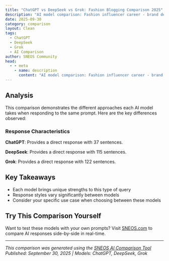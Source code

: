 ```yaml
---
title: "ChatGPT vs DeepSeek vs Grok: Fashion Blogging Comparison 2025"
description: "AI model comparison: Fashion influencer career - brand deals and sponsorships..."
date: 2025-09-30
category: comparison
layout: Clean
tags:
  - ChatGPT
  - DeepSeek
  - Grok
  - AI Comparison
author: SNEOS Community
head:
  - - meta
    - name: description
      content: "AI model comparison: Fashion influencer career - brand deals and sponsorships..."
---
```


<ChatComparison
  title="ChatGPT vs DeepSeek vs Grok: Fashion Blogging Comparison 2025"
  prompt="Fashion influencer career - brand deals and sponsorships"
  :responses='{
    "ChatGPT": "Building a successful career as a fashion influencer, particularly securing brand deals and sponsorships, involves a combination of content creation, audience engagement, networking, and professionalism. Here\u2019s a step-by-step guide to help you grow and attract brand partnerships:\n\n### 1. Develop Your Personal Brand\n- **Find Your Niche:** Focus on a specific style or aspect of fashion (e.g., sustainable fashion, luxury brands, streetwear).\n- **Create Consistent Content:** Use high-quality photos, videos, and engaging captions. Your aesthetic should be cohesive and recognizable.\n- **Be Authentic:** Share your genuine style and opinions to build trust with your audience.\n\n### 2. Grow and Engage Your Audience\n- **Post Regularly:** Maintain a consistent posting schedule on platforms like Instagram, TikTok, YouTube, or Pinterest.\n- **Engage With Followers:** Respond to comments and DMs; engage with followers by asking questions or doing polls.\n- **Collaborate With Other Influencers:** Partnering with peers can increase your exposure.\n- **Utilize Hashtags and Trends:** Reach a wider audience by using popular and relevant hashtags.\n\n### 3. Build a Professional Media Kit\n- **Include Metrics:** Followers, engagement rate, demographics.\n- **Showcase Your Work:** Highlight past collaborations if any.\n- **Contact Information:** Provide your email and social media handles.\n- **Describe Your Value Proposition:** Explain what sets you apart and what brands can expect.\n\n### 4. Reach Out to Brands\n- **Start Small:** Approach smaller or local brands to build your portfolio.\n- **Be Professional:** Craft personalized emails explaining why you want to collaborate and how you can add value.\n- **Use Influencer Platforms:** Join platforms like AspireIQ, Upfluence, or Tribe to connect with brands.\n- **Attend Industry Events:** Network at fashion events, trade shows, or influencer gatherings.\n\n### 5. Negotiate Deals and Maintain Relationships\n- **Understand Your Worth:** Research going rates and factor in your engagement and reach.\n- **Clarify Deliverables:** Agree on content type, usage rights, deadlines, and compensation.\n- **Fulfill Commitments:** Deliver quality content on time.\n- **Maintain Communication:** Keep brands updated and thank them; long-term relationships can lead to recurring partnerships.\n\n### 6. Diversify Income Streams\n- **Affiliate Marketing:** Partner with brands to earn commission on sales generated through your links.\n- **Create Your Own Products:** Launch merchandise or collaborate on capsule collections.\n- **Offer Services:** Styling advice, workshops, or personal shopping.\n\n### Tools and Platforms to Consider\n- **Social Media:** Instagram, TikTok, YouTube, Pinterest\n- **Influencer Marketplaces:** AspireIQ, Upfluence, Fohr, Influence.co\n- **Analytics Tools:** Iconosquare, HypeAuditor, Social Blade\n- **Content Creation:** Canva, Adobe Lightroom, VSCO\n\n### Final Tips\n- Stay updated with fashion trends and social media algorithms.\n- Be patient; growth and brand deals take time.\n- Keep improving your skills in photography, editing, and communication.\n\nIf you want, I can help you draft outreach emails, brainstorm content ideas, or suggest brands to target based on your niche!",
    "DeepSeek": "Of course! Let\u0027s break down the world of brand deals and sponsorships for a fashion influencer. This is the primary way influencers turn their passion and audience into a career.\n\nThis guide will cover everything from the foundational requirements to the nitty-gritty of negotiation.\n\n### Part 1: The Foundation - What Brands Look For\n\nBefore you can land deals, you need to have a solid, attractive platform. Brands aren\u0027t just buying a post; they\u0027re investing in your audience and your aesthetic.\n\n1.  **A Defined Niche \u0026 Authentic Voice:** Are you the minimalist chic expert, the sustainable fashion advocate, the thrifting queen, or the high-luxury connoisseur? A clear niche helps brands immediately identify if you\u0027re the right fit for them.\n2.  **Engaged \u0026 High-Quality Audience:** A smaller, highly-engaged audience is far more valuable than a large, disinterested one. Brands look at:\n    *   **Engagement Rate:** Likes, comments, saves, and shares as a percentage of your followers.\n    *   **Audience Demographics:** Age, location, gender, and interests. A brand selling luxury handbags wants an audience with the disposable income to buy them.\n3.  **High-Quality Content:** Your feed and stories are your portfolio. Crisp photos, well-edited videos, and compelling captions show you can represent a brand professionally.\n4.  **Professionalism:** This includes timely responses to emails, meeting deadlines, and being easy to work with. Your reputation matters.\n\n---\n\n### Part 2: The Types of Brand Collaborations\n\nNot all deals are created equal. They range from simple product exchanges to long-term partnerships.\n\n*   **Gifted Product (No Fee):** Brands send you free product in hopes you\u0027ll post about it. This is common when you\u0027re starting out. **You are NOT obligated to post unless a contract specifies it.** Always disclose (#gifted).\n*   **Affiliate Marketing:** You share a unique tracking link/code. You earn a commission (a percentage of the sale) when your followers make a purchase. This is a great way to generate passive income.\n*   **Sponsored Content (One-Off Posts):** A brand pays you a fixed fee to create and publish a specific piece of content (e.g., a static Instagram post, a Reel, a TikTok, a blog post). This is the most common type of paid deal.\n*   **Brand Ambassadorship (Long-Term):** A longer contract (e.g., 3, 6, or 12 months) where you represent the brand multiple times. This often includes a mix of content creation, event attendance, and sometimes product feedback. This is more lucrative and stable.\n*   **Discount Codes \u0026 Giveaways:** You partner with a brand to offer your followers a special discount code (e.g., \u0022ANNA20\u0022) or host a giveaway. For discount codes, you might earn a flat fee or a commission on sales.\n*   **Content Creation (Without Posting):** Brands hire you solely to create content (photos, videos) *for them* to use on their own channels. You are acting as a model and content creator, and you typically give up the rights to the content.\n\n---\n\n### Part 3: How to Actually Land Deals\n\n1.  **Get Discoverable:**\n    *   **Optimize Your Bio:** Have a clear bio that states who you are and what you do. Include a professional email address (e.g., hello@yourname.com).\n    *   **Use Relevant Hashtags:** Use a mix of niche and broad fashion hashtags so brands can find you.\n    *   **Tag Brands Strategically:** Tag brands you\u0027re wearing in your posts and stories (but don\u0027t spam them).\n\n2.  **Pitch Yourself (The Game Changer):**\n    *   Don\u0027t wait for brands to find you. Create a **Media Kit**.\n    *   **What\u0027s a Media Kit?** It\u0027s a 1-2 page PDF that acts as your professional resume. It should include:\n        *   Your name, niche, and a short bio.\n        *   Your key stats (follower count, average engagement rate, audience demographics).\n        *   Examples of your best work.\n        *   Types of services you offer (e.g., Instagram Reels, Static Posts, Story Takeovers).\n        *   Past collaboration examples (if any).\n        *   Testimonials (if any).\n        *   Your contact information.\n    *   **Find the Right Contact:** Look for \u0022PR,\u0022 \u0022Influencer Marketing,\u0022 or \u0022Talent Manager\u0022 on the brand\u0027s website or LinkedIn. A personalized email to the right person is far more effective than a generic DM.\n\n3.  **Join Influencer Platforms:**\n    *   Sign up for platforms like **AspireIQ, Traackr, Fohr, Upfluence, or #paid**. These are marketplaces that connect influencers with brands. They also help manage contracts and payments.\n\n---\n\n### Part 4: The Business Side - Pricing \u0026 Negotiation\n\nThis is where many influencers struggle. **You are a business.**\n\n*   **How to Set Your Rates:** There\u0027s no one-size-fits-all formula, but common methods include:\n    *   **Follower Count:** A rough starting point is $100 per 10,000 followers per post, but this is highly variable.\n    *   **Engagement Rate:** A more accurate method. Calculate your rate and see what influencers with similar engagement are charging.\n    *   **Flat Fee \u002B Usage Rights:** Charge a base fee for creating and posting the content. Then, add a **significant fee** if the brand wants to use your content in their ads, on their website, or in print. This is a major point of leverage.\n    *   **Complexity \u0026 Deliverables:** A single static photo is cheaper than a professionally produced video with multiple scenes and edits.\n\n*   **What to Include in a Quote:**\n    *   Number of feed posts (Instagram, TikTok, Pinterest)\n    *   Number of Stories (and if they\u0027ll stay in Highlights)\n    *   Number of Reels/TikToks\n    *   Blog post (if applicable)\n    *   Usage rights for the content\n    *   Exclusivity clause (if they don\u0027t want you working with competitors)\n    *   Payment timeline (e.g., 50% upfront, 50% on delivery)\n\n*   **Negotiation Tips:**\n    *   **Know Your Worth:** Don\u0027t undervalue yourself. Your time, creativity, and audience access are valuable.\n    *   **Be Professional, Not Emotional:** It\u0027s a business transaction.\n    *   **If They Have a Low Budget, Get Creative:** Propose a smaller package (e.g., just Stories instead of a feed post \u002B Stories). Or, ask for a higher affiliate commission instead of a flat fee.\n    *   **Always Get a Contract!** A contract protects both you and the brand. It should outline deliverables, deadlines, payment terms, and content usage rights.\n\n---\n\n### Part 5: Best Practices for a Successful Partnership\n\n*   **Disclose, Disclose, Disclose:** Follow FTC guidelines (and your country\u0027s regulations). Use clear hashtags like **#ad, #sponsored, or #paidpartnership**. Transparency builds trust with your audience.\n*   **Maintain Authenticity:** Only promote brands and products you genuinely like and that fit your niche. Your audience can spot a disingenuous post from a mile away, and it will damage your credibility.\n*   **Over-Deliver:** Submit your content on time (or early!). Provide high-quality work. Be communicative. Brands remember and re-hire influencers who are a pleasure to work with.\n*   **Share the Results:** After the campaign, send the brand a link to the post and share the analytics (impressions, reach, engagement, etc.). This proves your value and sets you up for a future relationship.\n\n### The Career Trajectory\n\n*   **Starter (0-10k followers):** Focus on building your niche and community. Collaborate for gifted product and build your portfolio.\n*   **Mid-Tier (10k-100k followers):** You can start commanding fees for sponsored posts. This is where you refine your pitch and media kit.\n*   **Macro-Influencer (100k-1M followers):** You\u0027ll work with bigger brands on larger campaigns. Negotiation and contracts become more complex.\n*   **Mega-Influencer / Celebrity (1M\u002B followers):** You have an agent or manager. Deals are often six or seven figures and involve long-term ambassadorships and even your own product lines.\n\nThe key to a sustainable career is building a community that trusts your taste and treating your influence as a serious business. Good luck",
    "Grok": "Building a career as a fashion influencer and securing brand deals and sponsorships is an exciting journey that combines creativity, personal branding, and business acumen. Below is a comprehensive guide on how to thrive as a fashion influencer and land lucrative brand collaborations:\n\n---\n\n### **1. Build a Strong Personal Brand**\nYour personal brand is the foundation of your career as a fashion influencer. It defines who you are, what you stand for, and why brands and followers should care about you.\n\n- **Define Your Niche**: Focus on a specific style or area within fashion (e.g., streetwear, sustainable fashion, luxury, affordable looks, vintage, plus-size, or modest fashion). A clear niche helps you stand out and attract a targeted audience.\n- **Create a Unique Aesthetic**: Develop a consistent visual style for your content (e.g., color palettes, editing style, or vibe) across platforms like Instagram, TikTok, YouTube, or Pinterest.\n- **Be Authentic**: Share your personality, story, and values. Audiences and brands are drawn to influencers who feel genuine and relatable.\n\n---\n\n### **2. Grow Your Audience**\nBefore brands consider working with you, you need a loyal and engaged following. Numbers matter, but engagement (likes, comments, shares) is often more important.\n\n- **Choose the Right Platforms**: Focus on platforms where your target audience hangs out. Instagram and TikTok are popular for fashion influencers, while YouTube is great for in-depth content like hauls or styling tips.\n- **Post Consistently**: Create a content schedule and stick to it. Regular posting keeps your audience engaged and helps with algorithm visibility.\n- **Engage with Your Audience**: Respond to comments, ask questions in captions, and build a community. Engagement rates are a key metric for brands.\n- **Collaborate with Other Influencers**: Partner with other creators for giveaways, challenges, or co-created content to expand your reach.\n- **Use Hashtags and Trends**: Research relevant hashtags (#StreetStyle, #OOTD) and leverage trending topics or challenges to gain visibility.\n\n---\n\n### **3. Create High-Quality Content**\nYour content is your portfolio. Brands will judge your work based on its creativity, professionalism, and alignment with their image.\n\n- **Invest in Equipment**: Use a good camera or smartphone with a high-quality lens, and consider tools like ring lights or tripods for professional-looking photos and videos.\n- **Learn Basic Photography and Editing**: Understand lighting, composition, and editing apps (e.g., Lightroom, VSCO, or Canva) to enhance your content.\n- **Showcase Versatility**: Create diverse content like outfit posts, styling tips, fashion hauls, \u201Cget ready with me\u201D videos, and behind-the-scenes content to keep things interesting.\n- **Tell a Story**: Don\u2019t just post pretty pictures\u2014explain your outfit choices, share personal anecdotes, or educate your audience about fashion trends.\n\n---\n\n### **4. Understand Your Worth for Brand Deals**\nOnce you\u2019ve built a following, brands will start noticing you\u2014or you\u2019ll need to pitch to them. Knowing your value is crucial when negotiating sponsorships.\n\n- **Know Your Metrics**: Track your engagement rate (likes \u002B comments \u00F7 followers x 100), follower count, and audience demographics (age, gender, location). These stats are often requested by brands.\n- **Set Your Rates**:\n  - *Nano-influencers* (1K\u201310K followers): $10\u2013$100 per post.\n  - *Micro-influencers* (10K\u2013100K followers): $100\u2013$500 per post.\n  - *Macro-influencers* (100K\u20131M followers): $1,000\u2013$10,000 per post.\n  - Rates vary based on platform, niche, engagement, and deliverables (e.g., a single post vs. a series of stories and videos).\n- **Consider Non-Monetary Deals**: Early in your career, brands may offer free products or affiliate codes instead of payment. Weigh the value of exposure vs. actual compensation.\n\n---\n\n### **5. Find Brand Deals and Sponsorships**\nThere are several ways to connect with brands for collaborations.\n\n- **Reach Out to Brands**: Send professional pitches via email or DMs. Include your media kit (a PDF with your stats, audience demographics, past collaborations, and rates) and explain why you\u2019d be a good fit for their brand.\n- **Join Influencer Platforms**: Sign up for platforms like AspireIQ, Upfluence, Grin, or Tribe to connect with brands looking for influencers.\n- **Work with Agencies**: Partner with influencer management agencies that can negotiate deals on your behalf (though they often take a commission).\n- **Leverage Affiliate Programs**: Join programs like Amazon Associates, RewardStyle (LTK), or brand-specific affiliate schemes to earn commissions on sales through your links.\n- **Attend Events**: Network at fashion events, trade shows, or influencer meetups to build relationships with brands in person.\n\n---\n\n### **6. Pitch Like a Pro**\nWhen approaching brands, a strong pitch can make all the difference.\n\n- **Personalize Your Outreach**: Research the brand and explain why your audience aligns with their target market.\n- **Highlight Your Value**: Mention your engagement rate, follower demographics, and how you can showcase their products (e.g., through a styled photoshoot or a video tutorial).\n- **Be Professional**: Use a clear subject line in emails (e.g., \u201CCollaboration Proposal \u2013 [Your Name]\u201D), proofread your message, and include links to your social media and media kit.\n- **Sample Pitch Email**:\n  \u0060\u0060\u0060\n  Subject: Collaboration Proposal \u2013 [Your Name]\n\n  Hi [Brand Contact Name],\n  \n  My name is [Your Name], and I\u2019m a fashion influencer with a following of [X] on [Platform]. My audience is primarily [describe audience demographics], and I specialize in [your niche, e.g., sustainable fashion]. I\u2019m a big fan of [Brand Name] and would love to collaborate on content that highlights [specific product or collection].\n  \n  I can create [specific deliverables, e.g., 1 Instagram post and 3 stories] to showcase your brand authentically to my audience. I\u2019ve attached my media kit for your review, and I\u2019d be happy to discuss rates or other details.\n  \n  Looking forward to hearing from you!\n  \n  Best,\n  [Your Name]\n  [Your Social Media Links]\n  \u0060\u0060\u0060\n\n---\n\n### **7. Deliver on Brand Expectations**\nOnce you land a deal, it\u2019s critical to maintain professionalism and deliver high-quality work.\n\n- **Understand the Brief**: Clarify deliverables, deadlines, and brand guidelines (e.g., specific hashtags, messaging, or aesthetic requirements).\n- **Sign a Contract**: Ensure there\u2019s a written agreement outlining payment terms, usage rights for content, and expectations. This protects both parties.\n- **Over-Deliver**: Go above and beyond by creating polished content and engaging your audience with the brand\u2019s message.\n- **Provide Analytics**: After the campaign, share performance metrics (e.g., reach, impressions, clicks) with the brand to show the value of your work.\n\n---\n\n### **8. Maintain Long-Term Relationships**\nThe best sponsorships often come from repeat collaborations. Build trust with brands by being reliable and professional.\n\n- **Communicate Clearly**: Keep brands updated on content progress and be responsive to feedback.\n- **Tag and Credit**: Always credit the brand in your posts and follow their tagging or linking instructions.\n- **Show Gratitude**: Thank the brand publicly or privately for the opportunity to work together.\n\n---\n\n### **9. Diversify Income Streams**\nRelying solely on sponsorships can be risky, as trends and algorithms change. Build other revenue streams to sustain your career.\n\n- **Create Your Own Products**: Launch a clothing line, accessories, or digital products like styling guides or presets.\n- **Offer Services**: Provide services like personal styling, wardrobe consultations, or content creation for brands.\n- **Patreon or Subscriptions**: Offer exclusive content (e.g., behind-the-scenes or styling workshops) to fans for a monthly fee.\n- **Ad Revenue**: Monetize YouTube videos or blog content through ads once you meet the eligibility criteria.\n\n---\n\n### **10. Stay Ethical and Legal**\nTransparency and legality are key to maintaining trust with your audience and brands.\n\n- **Disclose Sponsorships**: Use hashtags like #Sponsored, #Ad, or #PaidPartnership to comply with FTC guidelines (or equivalent regulations in your country).\n- **Be Selective**: Only partner with brands that align with your values and niche to maintain authenticity.\n- **Respect Contracts**: Honor exclusivity clauses or content rights agreements with brands.\n\n---\n\n### **Challenges to Anticipate**\n- **Algorithm Changes**: Social media platforms frequently update algorithms, which can affect visibility. Stay adaptable and diversify across platforms.\n- **Competition**: The influencer space is crowded. Continuously innovate and focus on building a loyal community to stand out.\n- **Burnout**: Creating content and managing partnerships can be exhausting. Set boundaries and prioritize self-care.\n- **Payment Delays**: Some brands may delay payments. Ensure clear payment terms in contracts and follow up politely if needed.\n\n---\n\n### **Final Tips for Success**\n- **Stay Updated on Trends**: Follow fashion trends, platform updates, and influencer marketing news to remain relevant.\n- **Invest in Learning**: Take courses on photography, video editing, or digital marketing to improve your skills.\n- **Be Patient**: Building a following and securing brand deals takes time. Focus on consistent growth rather than overnight success.\n\nBy combining creativity, strategy, and persistence, you can carve out a successful career as a fashion influencer and turn brand deals into a sustainable income source. Start small, build your portfolio, and keep pushing forward! \uD83C\uDF1F Do you have a specific platform or niche in mind to start with? I can help tailor advice for that!"
  }'
  published-date="16:56"
/>

## Analysis

This comparison demonstrates the different approaches each AI model takes when responding to the same prompt. Here are the key differences observed:

### Response Characteristics

**ChatGPT**: Provides a direct response with 37 sentences. 

**DeepSeek**: Provides a direct response with 115 sentences. 

**Grok**: Provides a direct response with 122 sentences. 

## Key Takeaways

- Each model brings unique strengths to this type of query
- Response styles vary significantly between models
- Consider your specific use case when choosing between these models

## Try This Comparison Yourself

Want to test these models with your own prompts? Visit [SNEOS.com](https://sneos.com) to compare AI responses side-by-side in real-time.

---

*This comparison was generated using the [SNEOS AI Comparison Tool](https://sneos.com)*
*Published: September 30, 2025 | Models: ChatGPT, DeepSeek, Grok*

